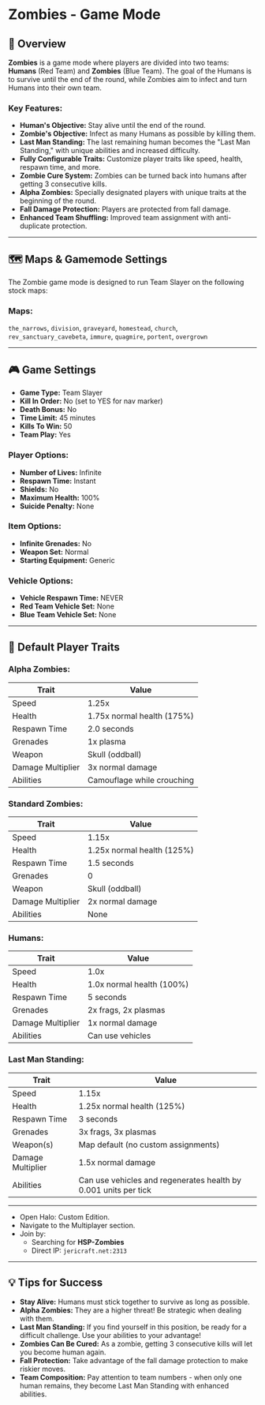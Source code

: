 # Zombies - Game Mode

## 📝 Overview

**Zombies** is a game mode where players are divided into two teams: **Humans** (Red Team) and **Zombies** (Blue Team). The goal of the Humans is to survive until the end of the round, while Zombies aim to infect and turn Humans into their own team.

### Key Features:

- **Human's Objective:** Stay alive until the end of the round.
- **Zombie's Objective:** Infect as many Humans as possible by killing them.
- **Last Man Standing:** The last remaining human becomes the "Last Man Standing," with unique abilities and increased difficulty.
- **Fully Configurable Traits:** Customize player traits like speed, health, respawn time, and more.
- **Zombie Cure System:** Zombies can be turned back into humans after getting 3 consecutive kills.
- **Alpha Zombies:** Specially designated players with unique traits at the beginning of the round.
- **Fall Damage Protection:** Players are protected from fall damage.
- **Enhanced Team Shuffling:** Improved team assignment with anti-duplicate protection.

---

## 🗺️ Maps & Gamemode Settings

The Zombie game mode is designed to run Team Slayer on the following stock maps:

### Maps:
`the_narrows`, `division`, `graveyard`, `homestead`, `church`, `rev_sanctuary_cavebeta`, `immure`, `quagmire`, `portent`, `overgrown`

---

## 🎮 Game Settings

- **Game Type:** Team Slayer
- **Kill In Order:** No (set to YES for nav marker)
- **Death Bonus:** No
- **Time Limit:** 45 minutes
- **Kills To Win:** 50
- **Team Play:** Yes

### Player Options:

- **Number of Lives:** Infinite
- **Respawn Time:** Instant
- **Shields:** No
- **Maximum Health:** 100%
- **Suicide Penalty:** None

### Item Options:

- **Infinite Grenades:** No
- **Weapon Set:** Normal
- **Starting Equipment:** Generic

### Vehicle Options:

- **Vehicle Respawn Time:** NEVER
- **Red Team Vehicle Set:** None
- **Blue Team Vehicle Set:** None

---

## 🧸 Default Player Traits

### **Alpha Zombies:**

| Trait             | Value                      |
|-------------------|----------------------------|
| Speed             | 1.25x                      |
| Health            | 1.75x normal health (175%) |
| Respawn Time      | 2.0 seconds                |
| Grenades          | 1x plasma                  |
| Weapon            | Skull (oddball)            |
| Damage Multiplier | 3x normal damage           |
| Abilities         | Camouflage while crouching |

### **Standard Zombies:**

| Trait             | Value                   |
|-------------------|-------------------------|
| Speed             | 1.15x                   |
| Health            | 1.25x normal health (125%) |
| Respawn Time      | 1.5 seconds             |
| Grenades          | 0                       |
| Weapon            | Skull (oddball)         |
| Damage Multiplier | 2x normal damage        |
| Abilities         | None                    |

### **Humans:**

| Trait             | Value                   |
|-------------------|-------------------------|
| Speed             | 1.0x                    |
| Health            | 1.0x normal health (100%) |
| Respawn Time      | 5 seconds               |
| Grenades          | 2x frags, 2x plasmas    |
| Damage Multiplier | 1x normal damage        |
| Abilities         | Can use vehicles        |

### **Last Man Standing:**

| Trait             | Value                                                                |
|-------------------|----------------------------------------------------------------------|
| Speed             | 1.15x                                                                |
| Health            | 1.25x normal health (125%)                                           |
| Respawn Time      | 3 seconds                                                            |
| Grenades          | 3x frags, 3x plasmas                                                 |
| Weapon(s)         | Map default (no custom assignments)                                  |
| Damage Multiplier | 1.5x normal damage                                                   |
| Abilities         | Can use vehicles and regenerates health by 0.001 units per tick      |

---

* Open Halo: Custom Edition.
* Navigate to the Multiplayer section.
* Join by:
    * Searching for **HSP-Zombies**
    * Direct IP: `jericraft.net:2313`

---

## 💡 Tips for Success

- **Stay Alive:** Humans must stick together to survive as long as possible.
- **Alpha Zombies:** They are a higher threat! Be strategic when dealing with them.
- **Last Man Standing:** If you find yourself in this position, be ready for a difficult challenge. Use your abilities to your advantage!
- **Zombies Can Be Cured:** As a zombie, getting 3 consecutive kills will let you become human again.
- **Fall Protection:** Take advantage of the fall damage protection to make riskier moves.
- **Team Composition:** Pay attention to team numbers - when only one human remains, they become Last Man Standing with enhanced abilities.